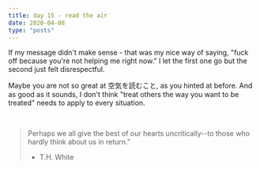 ```yaml
---
title: day 15 - read the air
date: 2020-04-08
type: "posts"
---
```


If my message didn't make sense - that was my nice way of saying, "fuck off because you're not helping me right now."
I let the first one go but the second just felt disrespectful. 

Maybe you are not so great at 空気を読むこと, as you hinted at before. 
And as good as it sounds, I don't think "treat others the way you want to be treated" needs to apply to every situation. 

<br/>

> Perhaps we all give the best of our hearts uncritically--to those who hardly think about us in return.” 
> - T.H. White
